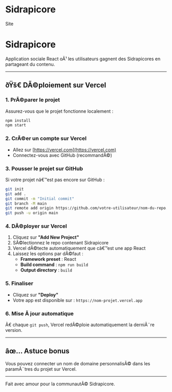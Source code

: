 # Sidrapicore
Site
# Sidrapicore

Application sociale React oÃ¹ les utilisateurs gagnent des Sidrapicores en partageant du contenu.

---

## ðŸš€ DÃ©ploiement sur Vercel

### 1. PrÃ©parer le projet

Assurez-vous que le projet fonctionne localement :

```bash
npm install
npm start
```

### 2. CrÃ©er un compte sur Vercel

- Allez sur [https://vercel.com](https://vercel.com)
- Connectez-vous avec GitHub (recommandÃ©)

### 3. Pousser le projet sur GitHub

Si votre projet nâ€™est pas encore sur GitHub :

```bash
git init
git add .
git commit -m "Initial commit"
git branch -M main
git remote add origin https://github.com/votre-utilisateur/nom-du-repo.git
git push -u origin main
```

### 4. DÃ©ployer sur Vercel

1. Cliquez sur **"Add New Project"**
2. SÃ©lectionnez le repo contenant Sidrapicore
3. Vercel dÃ©tecte automatiquement que câ€™est une app React
4. Laissez les options par dÃ©faut :
   - **Framework preset** : React
   - **Build command** : `npm run build`
   - **Output directory** : `build`

### 5. Finaliser

- Cliquez sur **"Deploy"**
- Votre app est disponible sur : `https://nom-projet.vercel.app`

### 6. Mise Ã  jour automatique

Ã€ chaque `git push`, Vercel redÃ©ploie automatiquement la derniÃ¨re version.

---

## âœ… Astuce bonus

Vous pouvez connecter un nom de domaine personnalisÃ© dans les paramÃ¨tres du projet sur Vercel.

---

Fait avec amour pour la communautÃ© Sidrapicore.
